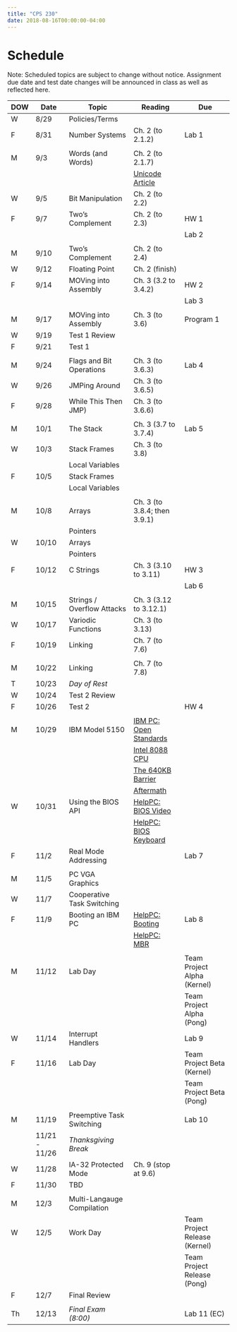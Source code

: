 ```yaml
---
title: "CPS 230"
date: 2018-08-16T00:00:00-04:00
---
```


# Schedule

Note: Scheduled topics are subject to change without notice. Assignment due date and test date changes will be announced in class as well as reflected here.

| DOW | Date | Topic | Reading | Due |
| --- | --- | --- | --- | --- |
| W | 8/29 | Policies/Terms | | |
| F | 8/31 | Number Systems | Ch. 2 (to 2.1.2) | Lab 1 |
| | | | | |
| M | 9/3 | Words (and Words) | Ch. 2 (to 2.1.7) | |
| | | | [Unicode Article](https://www.joelonsoftware.com/2003/10/08/the-absolute-minimum-every-software-developer-absolutely-positively-must-know-about-unicode-and-character-sets-no-excuses/) | |
| W | 9/5 | Bit Manipulation | Ch. 2 (to 2.2) | |
| F | 9/7 | Two’s Complement | Ch. 2 (to 2.3) | HW 1 |
| | | | | Lab 2 |
| | | | | |
| M | 9/10 | Two’s Complement | Ch. 2 (to 2.4) | |
| W | 9/12 | Floating Point | Ch. 2 (finish) | |
| F | 9/14 | MOVing into Assembly | Ch. 3 (3.2 to 3.4.2) | HW 2 |
| | | | | Lab 3 |
| | | | | |
| M | 9/17 | MOVing into Assembly | Ch. 3 (to 3.6) | Program 1 |
| W | 9/19 | Test 1 Review | | |
| F | 9/21 | Test 1 | | |
| | | | | |
| M | 9/24 | Flags and Bit Operations | Ch. 3 (to 3.6.3) | Lab 4 |
| W | 9/26 | JMPing Around | Ch. 3 (to 3.6.5) | |
| F | 9/28 | While This Then JMP) | Ch. 3 (to 3.6.6) |
| | | | | |
| M | 10/1 | The Stack | Ch. 3 (3.7 to 3.7.4) | Lab 5 |
| W | 10/3 | Stack Frames | Ch. 3 (to 3.8) | |
| | | Local Variables | | |
| F | 10/5 | Stack Frames | | |
| | | Local Variables | | |
| | | | | |
| M | 10/8 | Arrays | Ch. 3 (to 3.8.4; then 3.9.1) | |
| | | Pointers | | |
| W | 10/10 | Arrays | | |
| | | Pointers | | |
| F | 10/12 | C Strings | Ch. 3 (3.10 to 3.11) | HW 3 |
| | | | | Lab 6 |
| | | | | |
| M | 10/15 | Strings / Overflow Attacks | Ch. 3 (3.12 to 3.12.1) | |
| W | 10/17 | Variodic Functions | Ch. 3 (to 3.13) | |
| F | 10/19 | Linking | Ch. 7 (to 7.6) | |
| | | | | |
| M | 10/22 | Linking | Ch. 7 (to 7.8) | |
| T | 10/23 | _Day of Rest_ | | |
| W | 10/24 | Test 2 Review | | |
| F | 10/26 | Test 2 | | HW 4|
| | | | | |
| M | 10/29 | IBM Model 5150 | [IBM PC: Open Standards](https://en.wikipedia.org/wiki/IBM_Personal_Computer#Open_standards) | | 
| | | | [Intel 8088 CPU](https://en.wikipedia.org/wiki/Intel_8088) | |
| | | | [The 640KB Barrier](https://en.wikipedia.org/wiki/Conventional_memory#640_KB_barrier) | |
| | | | [Aftermath](https://en.wikipedia.org/wiki/Influence_of_the_IBM_PC_on_the_personal_computer_market) | |
| W | 10/31 | Using the BIOS API | [HelpPC: BIOS Video](http://stanislavs.org/helppc/int_10.html) | |
| | | | [HelpPC: BIOS Keyboard](http://stanislavs.org/helppc/int_16.html) | |
| F | 11/2 | Real Mode Addressing | | Lab 7 |
| | | | | |
| M | 11/5 | PC VGA Graphics | | |
| W | 11/7 | Cooperative Task Switching | | |
| F | 11/9 | Booting an IBM PC | [HelpPC: Booting](http://stanislavs.org/helppc/cold_boot.html) | Lab 8 |
| | | | [HelpPC: MBR](http://stanislavs.org/helppc/boot_sector.html) | |
| | | | | |
| M | 11/12 | Lab Day | | Team Project Alpha (Kernel) |
| | | | | Team Project Alpha (Pong) |
| W | 11/14 | Interrupt Handlers | | Lab 9 |
| F | 11/16 | Lab Day | | Team Project Beta (Kernel) |
| | | | | Team Project Beta (Pong) |
| | | | | |
| M | 11/19 | Preemptive Task Switching | | Lab 10 |
| | 11/21 - 11/26 | _Thanksgiving Break_ | | |
| W | 11/28 | IA-32 Protected Mode | Ch. 9 (stop at 9.6) | |
| F | 11/30 | TBD | | |
| | | | | |
| M | 12/3 | Multi-Langauge Compilation | | |
| W | 12/5 | Work Day | | Team Project Release (Kernel) |
| | | | | Team Project Release (Pong) |
| F | 12/7 | Final Review | | |
| | | | | |
| Th | 12/13 | _Final Exam (8:00)_ | | Lab 11 (EC) |